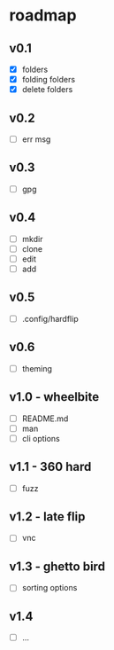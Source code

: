# roadmap

## v0.1

- [x] folders
- [x] folding folders
- [x] delete folders

## v0.2

- [ ] err msg

## v0.3

- [ ] gpg

## v0.4

- [ ] mkdir
- [ ] clone
- [ ] edit
- [ ] add

## v0.5

- [ ] .config/hardflip

## v0.6

- [ ] theming

## v1.0 - wheelbite

- [ ] README.md
- [ ] man
- [ ] cli options

## v1.1 - 360 hard

- [ ] fuzz

## v1.2 - late flip

- [ ] vnc

## v1.3 - ghetto bird

- [ ] sorting options

## v1.4

- [ ] ...
